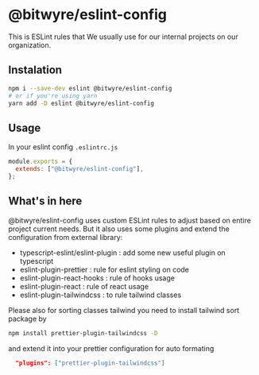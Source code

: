 # @bitwyre/eslint-config

This is ESLint rules that We usually use for our internal projects on our organization.

## Instalation

```bash
npm i --save-dev eslint @bitwyre/eslint-config
# or if you're using yarn
yarn add -D eslint @bitwyre/eslint-config
```

## Usage

In your eslint config `.eslintrc.js`

```js
module.exports = {
  extends: ["@bitwyre/eslint-config"],
};
```

## What's in here

@bitwyre/eslint-config uses custom ESLint rules to adjust based on entire project current needs. But it also uses some plugins and extend the configuration from external library:

- typescript-eslint/eslint-plugin : add some new useful plugin on typescript
- eslint-plugin-prettier : rule for eslint styling on code
- eslint-plugin-react-hooks : rule of hooks usage
- eslint-plugin-react : rule of react usage
- eslint-plugin-tailwindcss : to rule tailwind classes

Please also for sorting classes tailwind you need to install tailwind sort package by

```bash
npm install prettier-plugin-tailwindcss -D
```

and extend it into your prettier configuration for auto formating

```json
  "plugins": ["prettier-plugin-tailwindcss"]
```
